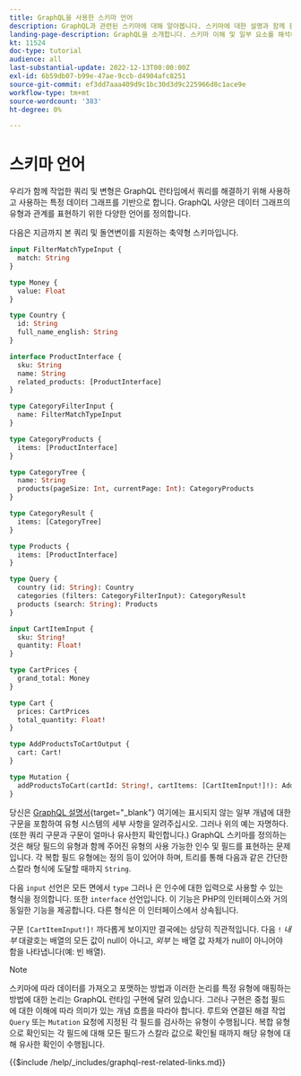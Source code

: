 ```yaml
---
title: GraphQL을 사용한 스키마 언어
description: GraphQL과 관련된 스키마에 대해 알아봅니다. 스키마에 대한 설명과 함께 흥미로운 패턴 및 스키마를 읽는 방법을 읽어 보십시오.
landing-page-description: GraphQL을 소개합니다. 스키마 이해 및 일부 요소를 해석하는 방법
kt: 11524
doc-type: tutorial
audience: all
last-substantial-update: 2022-12-13T00:00:00Z
exl-id: 6b59db07-b99e-47ae-9ccb-d4904afc8251
source-git-commit: ef3dd7aaa409d9c1bc30d3d9c225966d8c1ace9e
workflow-type: tm+mt
source-wordcount: '383'
ht-degree: 0%

---
```


# 스키마 언어

우리가 함께 작업한 쿼리 및 변형은 GraphQL 런타임에서 쿼리를 해결하기 위해 사용하고 사용하는 특정 데이터 그래프를 기반으로 합니다. GraphQL 사양은 데이터 그래프의 유형과 관계를 표현하기 위한 다양한 언어를 정의합니다.

다음은 지금까지 본 쿼리 및 돌연변이를 지원하는 축약형 스키마입니다.

```graphql
input FilterMatchTypeInput {
  match: String
}

type Money {
  value: Float
}

type Country {
  id: String
  full_name_english: String
}

interface ProductInterface {
  sku: String
  name: String
  related_products: [ProductInterface]
}

type CategoryFilterInput {
  name: FilterMatchTypeInput
}

type CategoryProducts {
  items: [ProductInterface]
}

type CategoryTree {
  name: String
  products(pageSize: Int, currentPage: Int): CategoryProducts
}

type CategoryResult {
  items: [CategoryTree]
}

type Products {
  items: [ProductInterface]
}

type Query {
  country (id: String): Country
  categories (filters: CategoryFilterInput): CategoryResult
  products (search: String): Products
}

input CartItemInput {
  sku: String!
  quantity: Float!
}

type CartPrices {
  grand_total: Money
}

type Cart {
  prices: CartPrices
  total_quantity: Float!
}

type AddProductsToCartOutput {
  cart: Cart!
}

type Mutation {
  addProductsToCart(cartId: String!, cartItems: [CartItemInput!]!): AddProductsToCartOutput
}
```

당신은 [GraphQL 설명서](https://graphql.org/learn/schema/){target="_blank"} 여기에는 표시되지 않는 일부 개념에 대한 구문을 포함하여 유형 시스템의 세부 사항을 알려주십시오. 그러나 위의 예는 자명하다. (또한 쿼리 구문과 구문이 얼마나 유사한지 확인합니다.) GraphQL 스키마를 정의하는 것은 해당 필드의 유형과 함께 주어진 유형의 사용 가능한 인수 및 필드를 표현하는 문제입니다. 각 복합 필드 유형에는 정의 등이 있어야 하며, 트리를 통해 다음과 같은 간단한 스칼라 형식에 도달할 때까지 `String`.

다음 `input` 선언은 모든 면에서 `type` 그러나 은 인수에 대한 입력으로 사용할 수 있는 형식을 정의합니다. 또한 `interface` 선언입니다. 이 기능은 PHP의 인터페이스와 거의 동일한 기능을 제공합니다. 다른 형식은 이 인터페이스에서 상속됩니다.

구문 `[CartItemInput!]!` 까다롭게 보이지만 결국에는 상당히 직관적입니다. 다음 `!` _내부_ 대괄호는 배열의 모든 값이 null이 아니고, _외부_ 는 배열 값 자체가 null이 아니어야 함을 나타냅니다(예: 빈 배열).

>[!NOTE]
>
>스키마에 따라 데이터를 가져오고 포맷하는 방법과 이러한 논리를 특정 유형에 매핑하는 방법에 대한 논리는 GraphQL 런타임 구현에 달려 있습니다. 그러나 구현은 중첩 필드에 대한 이해에 따라 의미가 있는 개념 흐름을 따라야 합니다. 루트와 연결된 해결 작업 `Query` 또는 `Mutation` 요청에 지정된 각 필드를 검사하는 유형이 수행됩니다. 복합 유형으로 확인되는 각 필드에 대해 모든 필드가 스칼라 값으로 확인될 때까지 해당 유형에 대해 유사한 확인이 수행됩니다.

{{$include /help/_includes/graphql-rest-related-links.md}}
